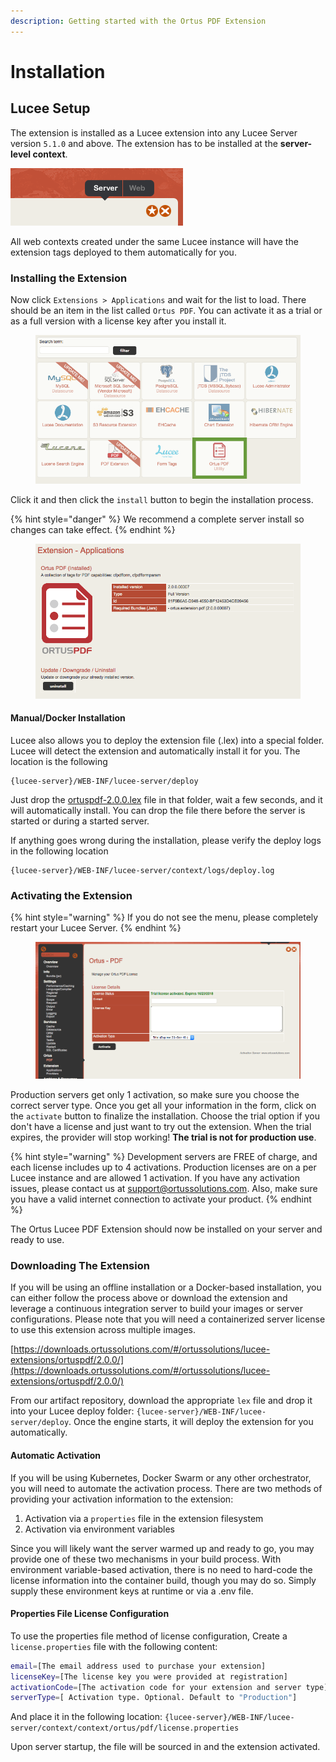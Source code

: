 ```yaml
---
description: Getting started with the Ortus PDF Extension
---
```


# Installation

## Lucee Setup

The extension is installed as a Lucee extension into any Lucee Server version `5.1.0` and above. The extension has to be installed at the **server-level context**.

![](<../.gitbook/assets/image (9).png>)

All web contexts created under the same Lucee instance will have the extension tags deployed to them automatically for you.

### **Installing the Extension**

Now click `Extensions > Applications` and wait for the list to load. There should be an item in the list called `Ortus PDF`. You can activate it as a trial or as a full version with a license key after you install it.

<figure><img src="../.gitbook/assets/image.png" alt=""><figcaption></figcaption></figure>

Click it and then click the `install` button to begin the installation process.

{% hint style="danger" %}
We recommend a complete server install so changes can take effect.
{% endhint %}

<figure><img src="../.gitbook/assets/image (1).png" alt=""><figcaption></figcaption></figure>

#### Manual/Docker Installation

Lucee also allows you to deploy the extension file (.lex) into a special folder.  Lucee will detect the extension and automatically install it for you.  The location is the following

```
{lucee-server}/WEB-INF/lucee-server/deploy
```

Just drop the [ortuspdf-2.0.0.lex](https://s3.amazonaws.com/downloads.ortussolutions.com/ortussolutions/lucee-extensions/ortuspdf/2.0.0/ortuspdf-2.0.0.lex) file in that folder, wait a few seconds, and it will automatically install. You can drop the file there before the server is started or during a started server.

If anything goes wrong during the installation, please verify the deploy logs in the following location

```
{lucee-server}/WEB-INF/lucee-server/context/logs/deploy.log
```

### **Activating the Extension**

{% hint style="warning" %}
If you do not see the menu, please completely restart your Lucee Server.
{% endhint %}

<figure><img src="../.gitbook/assets/image (2).png" alt=""><figcaption></figcaption></figure>

Production servers get only 1 activation, so make sure you choose the correct server type. Once you get all your information in the form, click on the `activate` button to finalize the installation. Choose the trial option if you don't have a license and just want to try out the extension. When the trial expires, the provider will stop working! **The trial is not for production use**.

{% hint style="warning" %}
Development servers are FREE of charge, and each license includes up to 4 activations. Production licenses are on a per Lucee instance and are allowed 1 activation. If you have any activation issues, please contact us at [support@ortussolutions.com](mailto:support@ortussolutions.com). Also, make sure you have a valid internet connection to activate your product.
{% endhint %}

The Ortus Lucee PDF Extension should now be installed on your server and ready to use.

### Downloading The Extension

If you will be using an offline installation or a Docker-based installation, you can either follow the process above or download the extension and leverage a continuous integration server to build your images or server configurations. Please note that you will need a containerized server license to use this extension across multiple images.

[https://downloads.ortussolutions.com/#/ortussolutions/lucee-extensions/ortuspdf/2.0.0/](https://downloads.ortussolutions.com/#/ortussolutions/lucee-extensions/ortuspdf/2.0.0/)

From our artifact repository, download the appropriate `lex` file and drop it into your Lucee deploy folder: `{lucee-server}/WEB-INF/lucee-server/deploy`. Once the engine starts, it will deploy the extension for you automatically.

#### Automatic Activation <a href="#automatic-activation" id="automatic-activation"></a>

If you will be using Kubernetes, Docker Swarm or any other orchestrator, you will need to automate the activation process.  There are two methods of providing your activation information to the extension:

1. Activation via a `properties` file in the extension filesystem
2. Activation via environment variables

Since you will likely want the server warmed up and ready to go, you may provide one of these two mechanisms in your build process.  With environment variable-based activation, there is no need to hard-code the license information into the container build, though you may do so.  Simply supply these environment keys at runtime or via a .env file.

#### Properties File License Configuration

To use the properties file method of license configuration, Create a `license.properties` file with the following content:

```bash
email=[The email address used to purchase your extension]
licenseKey=[The license key you were provided at registration]
activationCode=[The activation code for your extension and server type]
serverType=[ Activation type. Optional. Default to "Production"] 
```

And place it in the following location: `{lucee-server}/WEB-INF/lucee-server/context/context/ortus/pdf/license.properties`

Upon server startup, the file will be sourced in and the extension activated.&#x20;
